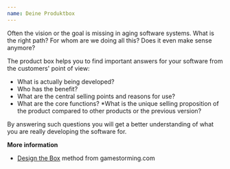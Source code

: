 ```yaml
---
name: Deine Produktbox
---
```

Often the vision or the goal is missing in aging software systems. What is the right path? For whom are we doing all this? Does it even make sense anymore?

The product box helps you to find important answers for your software from the customers' point of view:

* What is actually being developed?
* Who has the benefit?
* What are the central selling points and reasons for use?
* What are the core functions?
*What is the unique selling proposition of the product compared to other products or the previous version?

By answering such questions you will get a better understanding of what you are really developing the software for.

**More information**

* [Design the Box](https://gamestorming.com/design-the-box/) method from gamestorming.com


